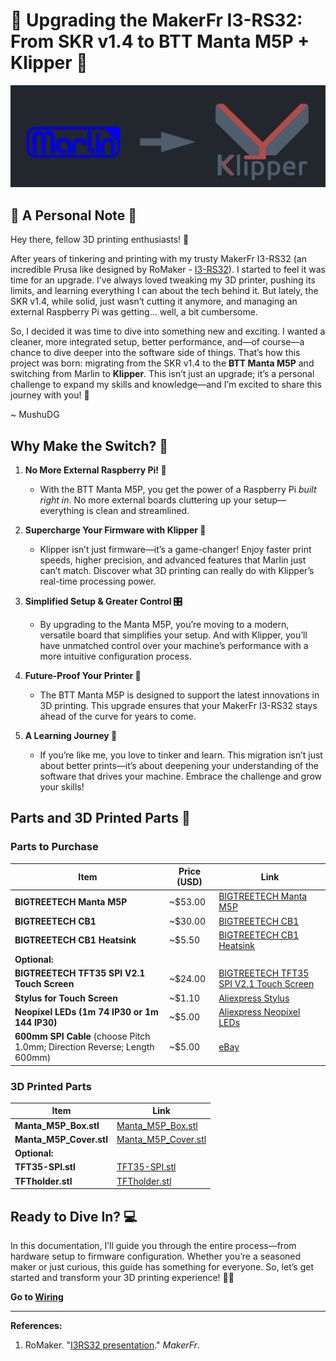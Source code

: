 # 🚀 Upgrading the MakerFr I3-RS32: From SKR v1.4 to BTT Manta M5P + Klipper 🚀

![Marlin_To_Klipper](https://github.com/MushuDG/MakerFr_I3-RS32-K/blob/main/Pictures/Readme/Marlin_To_Klipper.png)

## 🌟 A Personal Note 🌟

Hey there, fellow 3D printing enthusiasts! 👋

After years of tinkering and printing with my trusty MakerFr I3-RS32 (an incredible Prusa like designed by RoMaker - [I3-RS32](https://www.makerfr.com/en/imprimante-3d/i3-rs32/presentation-de-la-i3rs32/)). I started to feel it was time for an upgrade. I’ve always loved tweaking my 3D printer, pushing its limits, and learning everything I can about the tech behind it. But lately, the SKR v1.4, while solid, just wasn’t cutting it anymore, and managing an external Raspberry Pi was getting... well, a bit cumbersome.

So, I decided it was time to dive into something new and exciting. I wanted a cleaner, more integrated setup, better performance, and—of course—a chance to dive deeper into the software side of things. That’s how this project was born: migrating from the SKR v1.4 to the **BTT Manta M5P** and switching from Marlin to **Klipper**. This isn’t just an upgrade; it’s a personal challenge to expand my skills and knowledge—and I’m excited to share this journey with you! 🎉

~ MushuDG

## Why Make the Switch? 🤔

1. **No More External Raspberry Pi! 🥳**

   - With the BTT Manta M5P, you get the power of a Raspberry Pi *built right in*. No more external boards cluttering up your setup—everything is clean and streamlined.
2. **Supercharge Your Firmware with Klipper 🚀**

   - Klipper isn’t just firmware—it’s a game-changer! Enjoy faster print speeds, higher precision, and advanced features that Marlin just can’t match. Discover what 3D printing can really do with Klipper’s real-time processing power.
3. **Simplified Setup & Greater Control 🎛️**

   - By upgrading to the Manta M5P, you’re moving to a modern, versatile board that simplifies your setup. And with Klipper, you’ll have unmatched control over your machine’s performance with a more intuitive configuration process.
4. **Future-Proof Your Printer 🔮**

   - The BTT Manta M5P is designed to support the latest innovations in 3D printing. This upgrade ensures that your MakerFr I3-RS32 stays ahead of the curve for years to come.
5. **A Learning Journey 🧠**

   - If you’re like me, you love to tinker and learn. This migration isn’t just about better prints—it’s about deepening your understanding of the software that drives your machine. Embrace the challenge and grow your skills!

## Parts and 3D Printed Parts 🛒

### Parts to Purchase

| Item                                             | Price (USD) | Link                                                                                                                   |
|--------------------------------------------------|-------------|------------------------------------------------------------------------------------------------------------------------|
| **BIGTREETECH Manta M5P**                        | ~$53.00     | [BIGTREETECH Manta M5P](https://biqu.equipment/products/manta-m4p-m8p?variant=40215552852066)                          |
| **BIGTREETECH CB1**                              | ~$30.00     | [BIGTREETECH CB1](https://biqu.equipment/products/manta-m4p-m8p?variant=39847241384034)                                |
| **BIGTREETECH CB1 Heatsink**                     | ~$5.50      | [BIGTREETECH CB1 Heatsink](https://biqu.equipment/products/manta-m4p-m8p?variant=39847241416802)                       |
| **Optional:**                                    |             |                                                                                                                        |
| **BIGTREETECH TFT35 SPI V2.1 Touch Screen**      | ~$24.00     | [BIGTREETECH TFT35 SPI V2.1 Touch Screen](https://biqu.equipment/collections/lcd-screen/products/bigtreetech-tft35-spi-v2-1-touchscreen-io2can-module) |
| **Stylus for Touch Screen**                      | ~$1.10      | [Aliexpress Stylus](https://fr.aliexpress.com/item/1005006539716369.html?gatewayAdapt=glo2fra)                                                            |
| **Neopixel LEDs (1m 74 IP30 or 1m 144 IP30)**                   | ~$5.00| [Aliexpress Neopixel LEDs](https://fr.aliexpress.com/item/1005006224130239.html?gatewayAdapt=glo2fra)                                                     |
| **600mm SPI Cable** (choose Pitch 1.0mm; Direction Reverse; Length 600mm)  | ~$5.00| [eBay](https://www.ebay.fr/itm/253935636526?var=553252486969)


### 3D Printed Parts

| Item                      | Link                                                                                              |
|---------------------------|---------------------------------------------------------------------------------------------------|
| **Manta_M5P_Box.stl**      | [Manta_M5P_Box.stl](https://github.com/MushuDG/MakerFr_I3-RS32-K/tree/main/STL)                   |
| **Manta_M5P_Cover.stl**    | [Manta_M5P_Cover.stl](https://github.com/MushuDG/MakerFr_I3-RS32-K/tree/main/STL)                 |
| **Optional:**             |                                                                                                   |
| **TFT35-SPI.stl**          | [TFT35-SPI.stl](https://github.com/MushuDG/MakerFr_I3-RS32-K/tree/main/STL)                       |
| **TFTholder.stl**          | [TFTholder.stl](https://github.com/MushuDG/MakerFr_I3-RS32-K/tree/main/STL)                       |


## Ready to Dive In? 💻

In this documentation, I’ll guide you through the entire process—from hardware setup to firmware configuration. Whether you’re a seasoned maker or just curious, this guide has something for everyone. So, let’s get started and transform your 3D printing experience! 🔧✨

**Go to [Wiring](https://github.com/MushuDG/MakerFr_I3-RS32-K/blob/main/Documentation/1_Wiring.md)**

---

**References:**

1. RoMaker. "[I3RS32 presentation](https://www.makerfr.com/en/imprimante-3d/i3-rs32/presentation-de-la-i3rs32/)." *MakerFr*.

